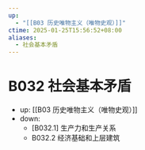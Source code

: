 ```yaml
---
up:
  - "[[B03 历史唯物主义（唯物史观）]]"
ctime: 2025-01-25T15:56:52+08:00
aliases:
  - 社会基本矛盾
---
```


# B032 社会基本矛盾

- up: [[B03 历史唯物主义（唯物史观）]]
- down:	
	- [B032.1] 生产力和生产关系
	- B032.2 经济基础和上层建筑
	
